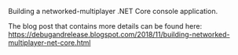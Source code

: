 Building a networked-multiplayer .NET Core console application.

The blog post that contains more details can be found here: https://debugandrelease.blogspot.com/2018/11/building-networked-multiplayer-net-core.html